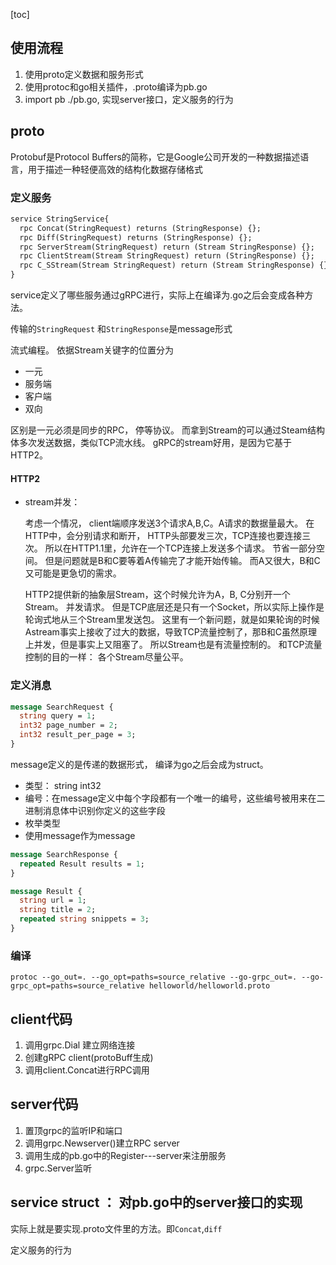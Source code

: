
[toc]



## 使用流程

1. 使用proto定义数据和服务形式
2. 使用protoc和go相关插件，.proto编译为pb.go
3. import pb ./pb.go, 实现server接口，定义服务的行为





## proto

Protobuf是Protocol Buffers的简称，它是Google公司开发的一种数据描述语言，用于描述一种轻便高效的结构化数据存储格式



### 定义服务
~~~protobuf
service StringService{
  rpc Concat(StringRequest) returns (StringResponse) {};
  rpc Diff(StringRequest) returns (StringResponse) {};
  rpc ServerStream(StringRequest) return (Stream StringResponse) {};
  rpc ClientStream(Stream StringRequest) return (StringResponse) {};
  rpc C_SStream(Stream StringRequest) return (Stream StringResponse) {};
}
~~~
service定义了哪些服务通过gRPC进行，实际上在编译为.go之后会变成各种方法。

传输的`StringRequest` 和`StringResponse`是message形式

 流式编程。 依据Stream关键字的位置分为

* 一元
* 服务端
* 客户端
* 双向

区别是一元必须是同步的RPC， 停等协议。 而拿到Stream的可以通过Steam结构体多次发送数据，类似TCP流水线。 gRPC的stream好用，是因为它基于HTTP2。

#### HTTP2 

* stream并发：

  考虑一个情况， client端顺序发送3个请求A,B,C。A请求的数据量最大。 在HTTP中，会分别请求和断开， HTTP头部要发三次，TCP连接也要连接三次。 所以在HTTP1.1里，允许在一个TCP连接上发送多个请求。 节省一部分空间。 但是问题就是B和C要等着A传输完了才能开始传输。 而A又很大，B和C又可能是更急切的需求。 

  HTTP2提供新的抽象层Stream，这个时候允许为A，B,  C分别开一个Stream。 并发请求。 但是TCP底层还是只有一个Socket，所以实际上操作是轮询式地从三个Stream里发送包。 这里有一个新问题，就是如果轮询的时候Astream事实上接收了过大的数据，导致TCP流量控制了，那B和C虽然原理上并发，但是事实上又阻塞了。 所以Stream也是有流量控制的。 和TCP流量控制的目的一样： 各个Stream尽量公平。 



###  定义消息

~~~protobuf
message SearchRequest {
  string query = 1;
  int32 page_number = 2;
  int32 result_per_page = 3;
}
~~~

message定义的是传递的数据形式， 编译为go之后会成为struct。

* 类型： string int32
* 编号：在message定义中每个字段都有一个唯一的编号，这些编号被用来在二进制消息体中识别你定义的这些字段
* 枚举类型
* 使用message作为message

~~~protobuf
message SearchResponse {
  repeated Result results = 1;
}

message Result {
  string url = 1;
  string title = 2;
  repeated string snippets = 3;
}
~~~


### 编译


~~~shell
protoc --go_out=. --go_opt=paths=source_relative --go-grpc_out=. --go-grpc_opt=paths=source_relative helloworld/helloworld.proto
~~~





## client代码

1. 调用grpc.Dial 建立网络连接
2. 创建gRPC client(protoBuff生成)
3. 调用client.Concat进行RPC调用



## server代码

1. 置顶grpc的监听IP和端口
2. 调用grpc.Newserver()建立RPC server
3. 调用生成的pb.go中的Register---server来注册服务
4. grpc.Server监听



## service struct ： 对pb.go中的server接口的实现

实际上就是要实现.proto文件里的方法。即`Concat`,`diff`

定义服务的行为

